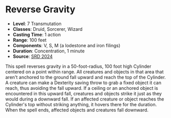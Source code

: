 # Reverse Gravity

- **Level**: 7 Transmutation
- **Classes**: Druid, Sorcerer, Wizard
- **Casting Time**: 1 action
- **Range**: 100 feet
- **Components**: V, S, M (a lodestone and iron filings)
- **Duration**: Concentration, 1 minute
- **Source**: [SRD 2024](../../../srds/SRD_2024.pdf)

This spell reverses gravity in a 50-foot-radius, 100 foot high Cylinder centered on a point within range. All creatures and objects in that area that aren't anchored to the ground fall upward and reach the top of the Cylinder. A creature can make a Dexterity saving throw to grab a fixed object it can reach, thus avoiding the fall upward. If a ceiling or an anchored object is encountered in this upward fall, creatures and objects strike it just as they would during a downward fall. If an affected creature or object reaches the Cylinder's top without striking anything, it hovers there for the duration. When the spell ends, affected objects and creatures fall downward.


